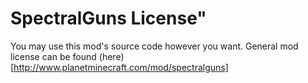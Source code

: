 # SpectralGuns License"
You may use this mod's source code however you want.
General mod license can be found (here)[http://www.planetminecraft.com/mod/spectralguns]
